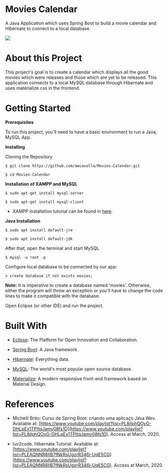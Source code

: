 # Movies Calendar

A Java Application which uses Spring Boot to build a movie calendar and Hibernate to connect to a local database.

![](Screenshot.gif)

# About this Project

This project's goal is to create a calendar which displays all the good movies which were releases and those which are yet to be released. This application connects to a local MySQL database through Hibernate and uses materialize css in the frontend.

# Getting Started

**Prerequisites**

To run this project, you'll need to have a basic environment to run a Java, MySQL App.

**Installing**

Cloning the Repository

    $ git clone https://github.com/awcasella/Movies-Calendar.git

    $ cd Movies-Calendar

**Installation of XAMPP and MySQL**

    $ sudo apt-get install mysql-server
    
    $ sudo apt-get install mysql-client

- XAMPP installation tutorial can be found in [here](https://www.edivaldobrito.com.br/como-instalar-o-xampp-no-linux/).

**Java Installation**

    $ sudo apt install default-jre
    
    $ sudo apt install default-jdk

After that, open the terminal and start MySQL

    $ mysql -u root -p

Configure local database to be connected by our app:

    > create database if not exists movies;
    
**Note:** It is imperative to create a database named 'movies'. Otherwise, either the program will throw an exception or you'll have to change the code lines to make it compatible with the database.

Open Eclipse (or other IDE) and run the project. 

# Built With
- [Eclipse](https://eclipse.org): The Platform for Open Innovation and Collaboration.

- [Spring Boot](https://spring.io/projects/spring-boot): A Java framework.

- [Hibernate](https://hibernate.org): Everything data.

- [MySQL](https://www.mysql.com): The world's most popular open source database.

- [Materialize](https://materializecss.com): A modern responsive front-end framework based on Material Design.

# References

- Michelli Brito: Curso de Spring Boot: criando uma aplicaço Java Wev. Available at: [https://www.youtube.com/playlist?list=PL8iIphQOyG-DHLpEx1TPItqJamy08fs1D](https://www.youtube.com/playlist?list=PL8iIphQOyG-DHLpEx1TPItqJamy08fs1D). Access at March, 2020.

- luv2code. Hibernate Tutorial. Available at: [https://www.youtube.com/playlist?list=PLEAQNNR8IlB7fNkRsUgzrR346i-UqE5CG](https://www.youtube.com/playlist?list=PLEAQNNR8IlB7fNkRsUgzrR346i-UqE5CG). Access at March, 2020.
